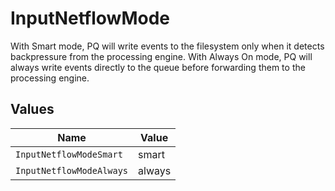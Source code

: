 # InputNetflowMode

With Smart mode, PQ will write events to the filesystem only when it detects backpressure from the processing engine. With Always On mode, PQ will always write events directly to the queue before forwarding them to the processing engine.


## Values

| Name                     | Value                    |
| ------------------------ | ------------------------ |
| `InputNetflowModeSmart`  | smart                    |
| `InputNetflowModeAlways` | always                   |
